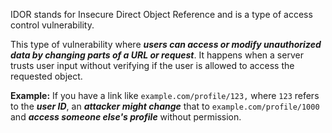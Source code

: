 IDOR stands for Insecure Direct Object Reference and is a type of access control vulnerability.

This type of vulnerability where ***users can access or modify unauthorized data by changing parts of a URL or request***. It happens when a server trusts user input without verifying if the user is allowed to access the requested object.

**Example:**
	If you have a link like `example.com/profile/123,` where `123` refers to the ***user ID***, an ***attacker might change*** that to `example.com/profile/1000` and ***access someone else's profile*** without permission.